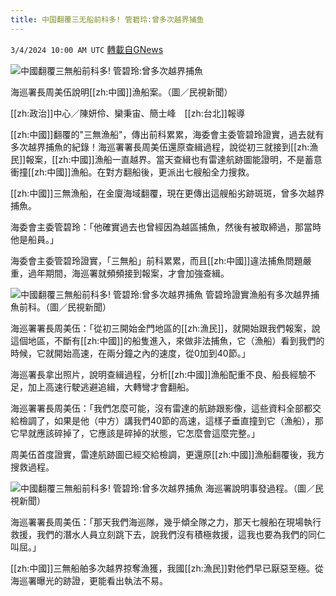 ```yaml
---
title: 中国翻覆三无船前科多! 管碧玲:曾多次越界捕鱼
---
```

`3/4/2024 10:00 AM UTC` [轉載自GNews](https://gnews.org/articles/2363385)

![中國翻覆三無船前科多! 管碧玲:曾多次越界捕魚](https://cdn.ftvnews.com.tw/manasystem/FileData/News/773717d6-6936-46d3-ae2e-9058c45247d7.jpg "中國翻覆三無船前科多! 管碧玲:曾多次越界捕魚")

海巡署長周美伍說明[[zh:中國]]漁船案。（圖／民視新聞）

[[zh:政治]]中心／陳妍伶、欒秉宙、簡士峰　[[zh:台北]]報導

[[zh:中國]]翻覆的&quot;三無漁船&quot;，傳出前科累累，海委會主委管碧玲證實，過去就有多次越界捕魚的紀錄！海巡署署長周美伍還原查緝過程，說從初三就接到[[zh:漁民]]報案，[[zh:中國]]漁船一直越界。當天查緝也有雷達航跡圖能證明，不是蓄意衝撞[[zh:中國]]漁船。在對方翻船後，更派出七艘船全力搜救。

[[zh:中國]]三無漁船，在金廈海域翻覆，現在更傳出這艘船劣跡斑斑，曾多次越界捕魚。

海委會主委管碧玲：「他確實過去也曾經因為越區捕魚，然後有被取締過，那當時他是船員。」

海委會主委管碧玲證實，「三無船」前科累累，而且[[zh:中國]]違法捕魚問題嚴重，過年期間，海巡署就頻頻接到報案，才會加強查緝。

![中國翻覆三無船前科多! 管碧玲:曾多次越界捕魚](https://cdn.ftvnews.com.tw/summernotefiles/News/fb2d41f9-53a5-4823-9b20-5c7988bfff95.jpg "中國翻覆三無船前科多! 管碧玲:曾多次越界捕魚") 管碧玲證實漁船有多次越界捕魚前科。（圖／民視新聞）

海巡署署長周美伍：「從初三開始金門地區的[[zh:漁民]]，就開始跟我們報案，說這個地區，不斷有[[zh:中國]]的船隻進入，來做非法捕魚，它（漁船）看到我們的時候，它就開始高速，在兩分鐘之內的速度，從0加到40節。」

海巡署長拿出照片，說明查緝過程，分析[[zh:中國]]漁船配重不良、船長經驗不足，加上高速行駛逃避追緝，大轉彎才會翻船。

海巡署署長周美伍：「我們怎麼可能，沒有雷達的航跡跟影像，這些資料全部都交給檢調了，如果是他（中方）講我們40節的高速，這樣子垂直撞到它（漁船），那它早就應該碎掉了，它應該是碎掉的狀態，它怎麼會這麼完整。」

周美伍首度證實，雷達航跡圖已經交給檢調，更還原[[zh:中國]]漁船翻覆後，我方搜救過程。

![中國翻覆三無船前科多! 管碧玲:曾多次越界捕魚](https://cdn.ftvnews.com.tw/summernotefiles/News/879b774e-3c67-49ea-b8b2-10099c2828cc.jpg "中國翻覆三無船前科多! 管碧玲:曾多次越界捕魚") 海巡署說明事發過程。（圖／民視新聞）

海巡署署長周美伍：「那天我們海巡隊，幾乎傾全隊之力，那天七艘船在現場執行救援，我們的潛水人員立刻跳下去，說我們沒有積極救援，這我也要為我們的同仁叫屈。」

[[zh:中國]]三無船舶多次越界掠奪漁獲，我國[[zh:漁民]]對他們早已厭惡至極。從海巡署曝光的跡證，更能看出執法不易。
